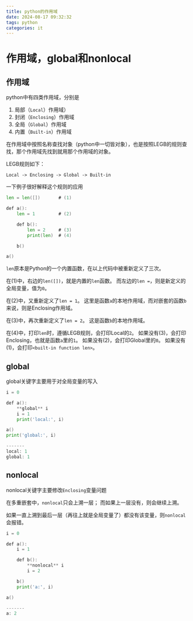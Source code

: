 ```yaml
---
title: python的作用域
date: 2024-08-17 09:32:32
tags: python
categories: it
---
```


# 作用域，global和nonlocal

## 作用域

python中有四类作用域，分别是

1. 局部（`Local`）作用域）
2. 封闭（`Enclosing`）作用域
3. 全局（`Global`）作用域
4. 内置（`Built-in`）作用域

在作用域中按照名称查找对象（python中一切皆对象），也是按照LEGB的规则查找，那个作用域先找到就用那个作用域的对象。

LEGB规则如下：

`Local -> Enclosing -> Global -> Built-in`

一下例子很好解释这个规则的应用

```go
len = len([])       # (1)

def a():
    len = 1         # (2)

    def b():
        len = 2     # (3)
        print(len)  # (4)

    b()

a()
```

`len`原本是Python的一个内置函数，在以上代码中被重新定义了三次。

在(1)中，右边的`len([])`，就是内置的`len`函数。 而左边的`len =`，则是新定义的全局变量，值为`0`。

在(2)中，又重新定义了`len = 1`。 这里是函数`a`的本地作用域，而对嵌套的函数`b`来说，则是Enclosing作用域。

在(3)中，再次重新定义了`len = 2`。 这是函数`b`的本地作用域。

在(4)中，打印`len`时，遵循LEGB规则，会打印Local的`2`。 如果没有(3)，会打印Enclosing，也就是函数`a`里的`1`。 如果没有(2)，会打印Global里的`0`。 如果没有(1)，会打印`<built-in function len>`。

## global

global关键字主要用于对全局变量的写入

```go
i = 0

def a():
    **global** i
    i = 1
    print('local:', i)

a()
print('global:', i)

-------
local: 1
global: 1
```

## nonlocal

nonlocal关键字主要修改`Enclosing`变量问题

在多重嵌套中，`nonlocal`只会上溯一层； 而如果上一层没有，则会继续上溯。

如果一直上溯到最后一层（再往上就是全局变量了）都没有该变量，则`nonlocal`会报错。

```go
i = 0

def a():
    i = 1

    def b():
        **nonlocal** i
        i = 2

    b()
    print('a:', i)

a()

-------
a: 2
```